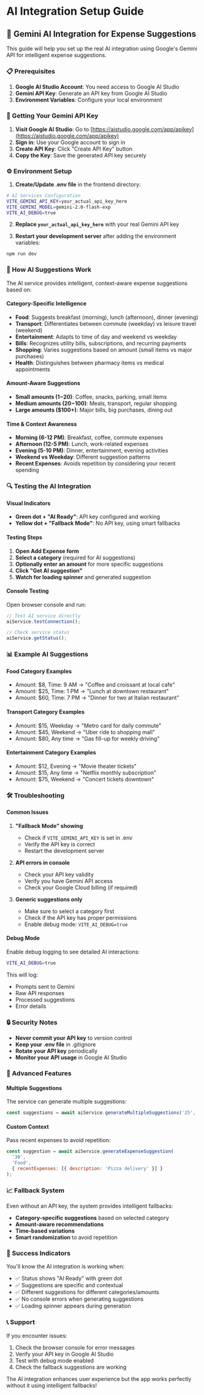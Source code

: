 # AI Integration Setup Guide

## 🤖 Gemini AI Integration for Expense Suggestions

This guide will help you set up the real AI integration using Google's Gemini API for intelligent expense suggestions.

### 📋 Prerequisites

1. **Google AI Studio Account**: You need access to Google AI Studio
2. **Gemini API Key**: Generate an API key from Google AI Studio
3. **Environment Variables**: Configure your local environment

### 🔑 Getting Your Gemini API Key

1. **Visit Google AI Studio**: Go to [https://aistudio.google.com/app/apikey](https://aistudio.google.com/app/apikey)
2. **Sign in**: Use your Google account to sign in
3. **Create API Key**: Click "Create API Key" button
4. **Copy the Key**: Save the generated API key securely

### ⚙️ Environment Setup

1. **Create/Update .env file** in the frontend directory:
```bash
# AI Services Configuration
VITE_GEMINI_API_KEY=your_actual_api_key_here
VITE_GEMINI_MODEL=gemini-2.0-flash-exp
VITE_AI_DEBUG=true
```

2. **Replace `your_actual_api_key_here`** with your real Gemini API key

3. **Restart your development server** after adding the environment variables:
```bash
npm run dev
```

### 🎯 How AI Suggestions Work

The AI service provides intelligent, context-aware expense suggestions based on:

#### **Category-Specific Intelligence**
- **Food**: Suggests breakfast (morning), lunch (afternoon), dinner (evening)
- **Transport**: Differentiates between commute (weekday) vs leisure travel (weekend)
- **Entertainment**: Adapts to time of day and weekend vs weekday
- **Bills**: Recognizes utility bills, subscriptions, and recurring payments
- **Shopping**: Varies suggestions based on amount (small items vs major purchases)
- **Health**: Distinguishes between pharmacy items vs medical appointments

#### **Amount-Aware Suggestions**
- **Small amounts ($1-$20)**: Coffee, snacks, parking, small items
- **Medium amounts ($20-$100)**: Meals, transport, regular shopping
- **Large amounts ($100+)**: Major bills, big purchases, dining out

#### **Time & Context Awareness**
- **Morning (6-12 PM)**: Breakfast, coffee, commute expenses
- **Afternoon (12-5 PM)**: Lunch, work-related expenses
- **Evening (5-10 PM)**: Dinner, entertainment, evening activities
- **Weekend vs Weekday**: Different suggestion patterns
- **Recent Expenses**: Avoids repetition by considering your recent spending

### 🔍 Testing the AI Integration

#### **Visual Indicators**
- **Green dot + "AI Ready"**: API key configured and working
- **Yellow dot + "Fallback Mode"**: No API key, using smart fallbacks

#### **Testing Steps**
1. **Open Add Expense form**
2. **Select a category** (required for AI suggestions)
3. **Optionally enter an amount** for more specific suggestions
4. **Click "Get AI suggestion"**
5. **Watch for loading spinner** and generated suggestion

#### **Console Testing**
Open browser console and run:
```javascript
// Test AI service directly
aiService.testConnection();

// Check service status
aiService.getStatus();
```

### 📊 Example AI Suggestions

#### **Food Category Examples**
- Amount: $8, Time: 9 AM → "Coffee and croissant at local cafe"
- Amount: $25, Time: 1 PM → "Lunch at downtown restaurant"
- Amount: $60, Time: 7 PM → "Dinner for two at Italian restaurant"

#### **Transport Category Examples**
- Amount: $15, Weekday → "Metro card for daily commute"
- Amount: $45, Weekend → "Uber ride to shopping mall"
- Amount: $80, Any time → "Gas fill-up for weekly driving"

#### **Entertainment Category Examples**
- Amount: $12, Evening → "Movie theater tickets"
- Amount: $15, Any time → "Netflix monthly subscription"
- Amount: $75, Weekend → "Concert tickets downtown"

### 🛠️ Troubleshooting

#### **Common Issues**

1. **"Fallback Mode" showing**
   - Check if `VITE_GEMINI_API_KEY` is set in .env
   - Verify the API key is correct
   - Restart the development server

2. **API errors in console**
   - Check your API key validity
   - Verify you have Gemini API access
   - Check your Google Cloud billing (if required)

3. **Generic suggestions only**
   - Make sure to select a category first
   - Check if the API key has proper permissions
   - Enable debug mode: `VITE_AI_DEBUG=true`

#### **Debug Mode**
Enable debug logging to see detailed AI interactions:
```bash
VITE_AI_DEBUG=true
```

This will log:
- Prompts sent to Gemini
- Raw API responses
- Processed suggestions
- Error details

### 🔒 Security Notes

- **Never commit your API key** to version control
- **Keep your .env file** in .gitignore
- **Rotate your API key** periodically
- **Monitor your API usage** in Google AI Studio

### 🚀 Advanced Features

#### **Multiple Suggestions**
The service can generate multiple suggestions:
```javascript
const suggestions = await aiService.generateMultipleSuggestions('25', 'Food', {}, 3);
```

#### **Custom Context**
Pass recent expenses to avoid repetition:
```javascript
const suggestion = await aiService.generateExpenseSuggestion(
  '30', 
  'Food', 
  { recentExpenses: [{ description: 'Pizza delivery' }] }
);
```

### 📈 Fallback System

Even without an API key, the system provides intelligent fallbacks:
- **Category-specific suggestions** based on selected category
- **Amount-aware recommendations** 
- **Time-based variations**
- **Smart randomization** to avoid repetition

### 🎉 Success Indicators

You'll know the AI integration is working when:
- ✅ Status shows "AI Ready" with green dot
- ✅ Suggestions are specific and contextual
- ✅ Different suggestions for different categories/amounts
- ✅ No console errors when generating suggestions
- ✅ Loading spinner appears during generation

### 📞 Support

If you encounter issues:
1. Check the browser console for error messages
2. Verify your API key in Google AI Studio
3. Test with debug mode enabled
4. Check the fallback suggestions are working

The AI integration enhances user experience but the app works perfectly without it using intelligent fallbacks!
